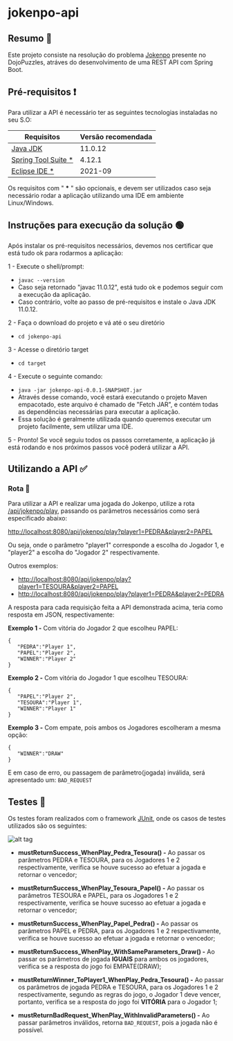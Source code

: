 # jokenpo-api

## Resumo 📖
Este projeto consiste na resolução do problema [Jokenpo](https://dojopuzzles.com/problems/jokenpo/) presente no DojoPuzzles, atráves do desenvolvimento de uma REST API com Spring Boot.

## Pré-requisitos ❗
Para utilizar a API é necessário ter as seguintes tecnologias instaladas no seu S.O:

| Requisitos | Versão recomendada  | 
| ------- | --- |
| [Java JDK](https://www.oracle.com/br/java/technologies/javase/jdk11-archive-downloads.html) | 11.0.12 |
| [Spring Tool Suite *](https://spring.io/tools) | 4.12.1 |
| [Eclipse IDE *](https://www.eclipse.org/downloads/) | 2021-09 |

Os requisitos com " <b>*</b> " são opcionais, e devem ser utilizados caso seja necessário rodar a aplicação utilizando uma IDE em ambiente Linux/Windows.

## Instruções para execução da solução 🟢
Após instalar os pré-requisitos necessários, devemos nos certificar que está tudo ok para rodarmos a aplicação:

1 - Execute o shell/prompt: 
* ```javac --version```
* Caso seja retornado "javac 11.0.12", está tudo ok e podemos seguir com a execução da aplicação.
* Caso contrário, volte ao passo de pré-requisitos e instale o Java JDK 11.0.12.

2 - Faça o download do projeto e vá até o seu diretório
* ```cd jokenpo-api```

3 - Acesse o diretório target
* ```cd target```

4 - Execute o seguinte comando:
* ```java -jar jokenpo-api-0.0.1-SNAPSHOT.jar```
* Através desse comando, você estará executando o projeto Maven empacotado, este arquivo é chamado de "Fetch JAR", e contém todas as dependências necessárias para executar a aplicação.
* Essa solução é geralmente utilizada quando queremos executar um projeto facilmente, sem utilizar uma IDE.

5 - Pronto! Se você seguiu todos os passos corretamente, a aplicação já está rodando e nos próximos passos você poderá utilizar a API.

## Utilizando a API ✅

### Rota 🎯
Para utilizar a API e realizar uma jogada do Jokenpo, utilize a rota [/api/jokenpo/play](), passando os parâmetros necessários como será especificado abaixo:

[http://localhost:8080/api/jokenpo/play?player1=PEDRA&player2=PAPEL]()

Ou seja, onde o parâmetro "player1" corresponde a escolha do Jogador 1, e "player2" a escolha do "Jogador 2" respectivamente.

Outros exemplos:
* [http://localhost:8080/api/jokenpo/play?player1=TESOURA&player2=PAPEL]()
* [http://localhost:8080/api/jokenpo/play?player1=PEDRA&player2=PEDRA]()

A resposta para cada requisição feita a API demonstrada acima, teria como resposta em JSON, respectivamente:

<b>Exemplo 1 -</b> Com vitória do Jogador 2 que escolheu PAPEL:
```
{
   "PEDRA":"Player 1",
   "PAPEL":"Player 2",
   "WINNER":"Player 2"
}
```
<b>Exemplo 2 -</b> Com vitória do Jogador 1 que escolheu TESOURA:
```
{
   "PAPEL":"Player 2",
   "TESOURA":"Player 1",
   "WINNER":"Player 1"
}
```
<b>Exemplo 3 -</b> Com empate, pois ambos os Jogadores escolheram a mesma opção:
```
{
   "WINNER":"DRAW"
}
```

E em caso de erro, ou passagem de parâmetro(jogada) inválida, será apresentado um:
```BAD_REQUEST```

## Testes 🔎
Os testes foram realizados com o framework [JUnit](https://junit.org/junit5/), onde os casos de testes utilizados são os seguintes:

![alt tag](https://i.imgur.com/X2GVz1l.png)
* <b> mustReturnSuccess_WhenPlay_Pedra_Tesoura() -</b> Ao passar os parâmetros PEDRA e TESOURA, para os Jogadores 1 e 2 respectivamente, verifica se houve sucesso ao efetuar a jogada e retornar o vencedor;

* <b> mustReturnSuccess_WhenPlay_Tesoura_Papel() -</b> Ao passar os parâmetros TESOURA e PAPEL, para os Jogadores 1 e 2 respectivamente, verifica se houve sucesso ao efetuar a jogada e retornar o vencedor;

* <b> mustReturnSuccess_WhenPlay_Papel_Pedra() -</b> Ao passar os parâmetros PAPEL e PEDRA, para os Jogadores 1 e 2 respectivamente, verifica se houve sucesso ao efetuar a jogada e retornar o vencedor;

* <b> mustReturnSuccess_WhenPlay_WithSameParameters_Draw() -</b> Ao passar os parâmetros de jogada <b>IGUAIS</b> para ambos os jogadores, verifica se a resposta do jogo foi EMPATE(DRAW);

* <b> mustReturnWinner_ToPlayer1_WhenPlay_Pedra_Tesoura() -</b> Ao passar os parâmetros de jogada PEDRA e TESOURA, para os Jogadores 1 e 2 respectivamente, segundo as regras do jogo, o Jogador 1 deve vencer, portanto, verifica se a resposta do jogo foi <b>VITÓRIA</b> para o Jogador 1;

* <b> mustReturnBadRequest_WhenPlay_WithInvalidParameters() -</b> Ao passar parâmetros inválidos, retorna ```BAD_REQUEST```, pois a jogada não é possível.
